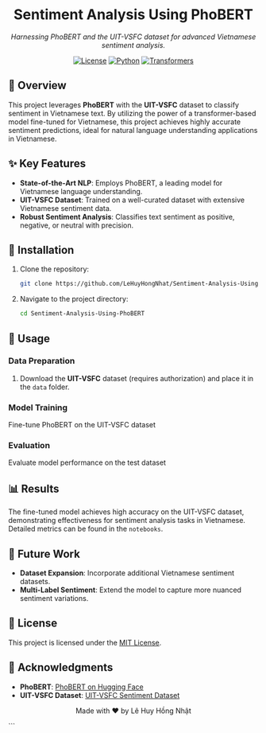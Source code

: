 <div align="center">

# Sentiment Analysis Using PhoBERT

*Harnessing PhoBERT and the UIT-VSFC dataset for advanced Vietnamese sentiment analysis.*

[![License](https://img.shields.io/badge/License-MIT-green.svg)](https://choosealicense.com/licenses/mit/)
[![Python](https://img.shields.io/badge/Python-3.7%2B-blue.svg)](https://www.python.org/)
[![Transformers](https://img.shields.io/badge/Transformers-4.x-orange.svg)](https://huggingface.co/transformers/)

</div>

## 📑 Overview

This project leverages **PhoBERT** with the **UIT-VSFC** dataset to classify sentiment in Vietnamese text. By utilizing the power of a transformer-based model fine-tuned for Vietnamese, this project achieves highly accurate sentiment predictions, ideal for natural language understanding applications in Vietnamese.

## ✨ Key Features

- **State-of-the-Art NLP**: Employs PhoBERT, a leading model for Vietnamese language understanding.
- **UIT-VSFC Dataset**: Trained on a well-curated dataset with extensive Vietnamese sentiment data.
- **Robust Sentiment Analysis**: Classifies text sentiment as positive, negative, or neutral with precision.

## 🔧 Installation

1. Clone the repository:
   ```bash
   git clone https://github.com/LeHuyHongNhat/Sentiment-Analysis-Using-PhoBERT.git
   ```
2. Navigate to the project directory:
   ```bash
   cd Sentiment-Analysis-Using-PhoBERT
   ```
## 📝 Usage

### Data Preparation

1. Download the **UIT-VSFC** dataset (requires authorization) and place it in the `data` folder.

### Model Training

Fine-tune PhoBERT on the UIT-VSFC dataset

### Evaluation

Evaluate model performance on the test dataset

## 📊 Results

The fine-tuned model achieves high accuracy on the UIT-VSFC dataset, demonstrating effectiveness for sentiment analysis tasks in Vietnamese. Detailed metrics can be found in the `notebooks`.
## 🚀 Future Work

- **Dataset Expansion**: Incorporate additional Vietnamese sentiment datasets.
- **Multi-Label Sentiment**: Extend the model to capture more nuanced sentiment variations.

## 📄 License

This project is licensed under the [MIT License](LICENSE).

## 🤝 Acknowledgments

- **PhoBERT**: [PhoBERT on Hugging Face](https://huggingface.co/transformers/)
- **UIT-VSFC Dataset**: [UIT-VSFC Sentiment Dataset](https://aclanthology.org/2020.aacl-main.5/)

<div align="center">

Made with ❤️ by Lê Huy Hồng Nhật

</div>
```
